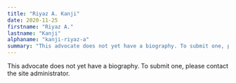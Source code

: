 ```yaml
---
title: "Riyaz A. Kanji"
date: 2020-11-25
firstname: "Riyaz A."
lastname: "Kanji"
alphaname: "kanji-riyaz-a"
summary: "This advocate does not yet have a biography. To submit one, please contact the site administrator."
---
```

This advocate does not yet have a biography. To submit one, please contact the site administrator.

